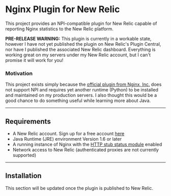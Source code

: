 # Nginx Plugin for New Relic

This project provides an NPI-compatible plugin for New Relic capable of
reporting Nginx statistics to the New Relic platform.

**PRE-RELEASE WARNING:** This plugin is currently in a workable state, however
I have not yet published the plugin on New Relic's Plugin Central, nor have I
published the associated New Relic dashboard. Everything is working great on my
servers under my New Relic account, but I can't promise it will work for you!

### Motivation

This project exists simply because the [official plugin from Nginx, Inc.](http://newrelic.com/plugins/nginx-inc/13)
does not support NPI and requires yet another runtime (Python) to be
installed and maintained on my production servers. I also thought this would be
a good chance to do something useful while learning more about Java.

----

## Requirements

- A New Relic account. Sign up for a free account [here](http://newrelic.com)
- Java Runtime (JRE) environment Version 1.6 or later
- A running instance of Nginx with the [HTTP stub status module](http://nginx.org/en/docs/http/ngx_http_stub_status_module.html) enabled
- Network access to New Relic (authenticated proxies are not currently supported)

----

## Installation

This section will be updated once the plugin is published to New Relic.
